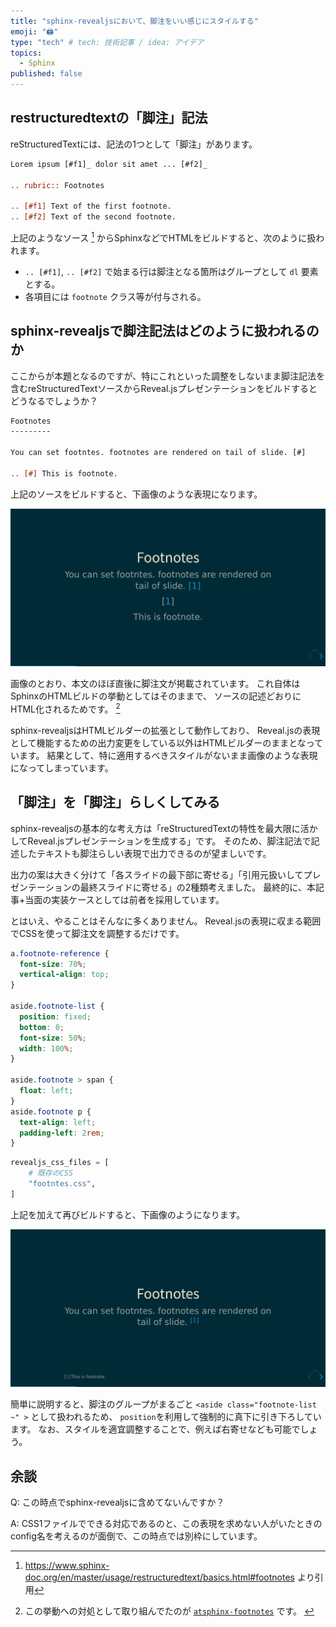 ```yaml
---
title: "sphinx-revealjsにおいて、脚注をいい感じにスタイルする"
emoji: "🖨"
type: "tech" # tech: 技術記事 / idea: アイデア
topics:
  - Sphinx
published: false
---
```


## restructuredtextの「脚注」記法

reStructuredTextには、記法の1つとして「脚注」があります。

```rst
Lorem ipsum [#f1]_ dolor sit amet ... [#f2]_

.. rubric:: Footnotes

.. [#f1] Text of the first footnote.
.. [#f2] Text of the second footnote.
```

上記のようなソース [^1] からSphinxなどでHTMLをビルドすると、次のように扱われます。

* `.. [#f1]`, `.. [#f2]` で始まる行は脚注となる箇所はグループとして `dl` 要素とする。
* 各項目には `footnote` クラス等が付与される。

[^1]: https://www.sphinx-doc.org/en/master/usage/restructuredtext/basics.html#footnotes より引用

## sphinx-revealjsで脚注記法はどのように扱われるのか

ここからが本題となるのですが、特にこれといった調整をしないまま脚注記法を含むreStructuredTextソースからReveal.jsプレゼンテーションをビルドするとどうなるでしょうか？

```rst
Footnotes
---------

You can set footntes. footnotes are rendered on tail of slide. [#]

.. [#] This is footnote.
```

上記のソースをビルドすると、下画像のような表現になります。

![](/images/sphinx-revealjs-footnotes/default-style.png)

画像のとおり、本文のほぼ直後に脚注文が掲載されています。
これ自体はSphinxのHTMLビルドの挙動としてはそのままで、
ソースの記述どおりにHTML化されるためです。 [^2]

[^2]: この挙動への対処として取り組んでたのが [`atsphinx-footnotes`](https://pypi.org/project/atsphinx-footnotes/) です。 [^3]
[^3]: Zennの記事は [こっち](https://zenn.dev/attakei/articles/sphinx-extension-footnotes)。

sphinx-revealjsはHTMLビルダーの拡張として動作しており、
Reveal.jsの表現として機能するための出力変更をしている以外はHTMLビルダーのままとなっています。
結果として、特に適用するべきスタイルがないまま画像のような表現になってしまっています。

## 「脚注」を「脚注」らしくしてみる

sphinx-revealjsの基本的な考え方は「reStructuredTextの特性を最大限に活かしてReveal.jsプレゼンテーションを生成する」です。
そのため、脚注記法で記述したテキストも脚注らしい表現で出力できるのが望ましいです。

出力の案は大きく分けて「各スライドの最下部に寄せる」「引用元扱いしてプレゼンテーションの最終スライドに寄せる」の2種類考えました。
最終的に、本記事+当面の実装ケースとしては前者を採用しています。

とはいえ、やることはそんなに多くありません。
Reveal.jsの表現に収まる範囲でCSSを使って脚注文を調整するだけです。

```css:_static/footnotes.css
a.footnote-reference {
  font-size: 70%;
  vertical-align: top;
}

aside.footnote-list {
  position: fixed;
  bottom: 0;
  font-size: 50%;
  width: 100%;
}

aside.footnote > span {
  float: left;
}
aside.footnote p {
  text-align: left;
  padding-left: 2rem;
}
```

```python:conf.py
revealjs_css_files = [
    # 既存のCSS
    "footntes.css",
]
```

上記を加えて再びビルドすると、下画像のようになります。

![](/images/sphinx-revealjs-footnotes/custom-style.png)

簡単に説明すると、脚注のグループがまるごと `<aside class="footnote-list ~" >` として扱われるため、
`position`を利用して強制的に真下に引き下ろしています。
なお、スタイルを適宜調整することで、例えば右寄せなども可能でしょう。

## 余談

Q: この時点でsphinx-revealjsに含めてないんですか？

A: CSS1ファイルでできる対応であるのと、この表現を求めない人がいたときのconfig名を考えるのが面倒で、この時点では別枠にしています。
